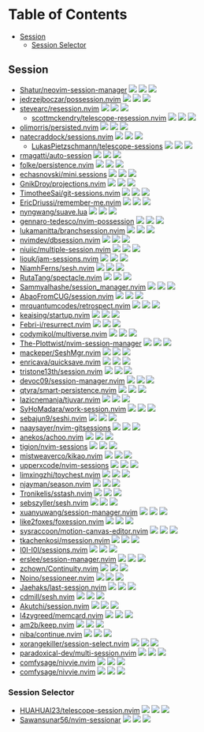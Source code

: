 # Table of Contents

<!-- toc -->

- [Session](#session)
  - [Session Selector](#session-selector)

<!-- tocstop -->

## Session

- [Shatur/neovim-session-manager](https://github.com/Shatur/neovim-session-manager) ![](https://img.shields.io/github/stars/Shatur/neovim-session-manager) ![](https://img.shields.io/github/last-commit/Shatur/neovim-session-manager) ![](https://img.shields.io/github/commit-activity/y/Shatur/neovim-session-manager)
- [jedrzejboczar/possession.nvim](https://github.com/jedrzejboczar/possession.nvim) ![](https://img.shields.io/github/stars/jedrzejboczar/possession.nvim) ![](https://img.shields.io/github/last-commit/jedrzejboczar/possession.nvim) ![](https://img.shields.io/github/commit-activity/y/jedrzejboczar/possession.nvim)
- [stevearc/resession.nvim](https://github.com/stevearc/resession.nvim) ![](https://img.shields.io/github/stars/stevearc/resession.nvim) ![](https://img.shields.io/github/last-commit/stevearc/resession.nvim) ![](https://img.shields.io/github/commit-activity/y/stevearc/resession.nvim)
  - [scottmckendry/telescope-resession.nvim](https://github.com/scottmckendry/telescope-resession.nvim) ![](https://img.shields.io/github/stars/scottmckendry/telescope-resession.nvim) ![](https://img.shields.io/github/last-commit/scottmckendry/telescope-resession.nvim) ![](https://img.shields.io/github/commit-activity/y/scottmckendry/telescope-resession.nvim)
- [olimorris/persisted.nvim](https://github.com/olimorris/persisted.nvim) ![](https://img.shields.io/github/stars/olimorris/persisted.nvim) ![](https://img.shields.io/github/last-commit/olimorris/persisted.nvim) ![](https://img.shields.io/github/commit-activity/y/olimorris/persisted.nvim)
- [natecraddock/sessions.nvim](https://github.com/natecraddock/sessions.nvim) ![](https://img.shields.io/github/stars/natecraddock/sessions.nvim) ![](https://img.shields.io/github/last-commit/natecraddock/sessions.nvim) ![](https://img.shields.io/github/commit-activity/y/natecraddock/sessions.nvim)
  - [LukasPietzschmann/telescope-sessions](https://github.com/LukasPietzschmann/telescope-sessions) ![](https://img.shields.io/github/stars/LukasPietzschmann/telescope-sessions) ![](https://img.shields.io/github/last-commit/LukasPietzschmann/telescope-sessions) ![](https://img.shields.io/github/commit-activity/y/LukasPietzschmann/telescope-sessions)
- [rmagatti/auto-session](https://github.com/rmagatti/auto-session) ![](https://img.shields.io/github/stars/rmagatti/auto-session) ![](https://img.shields.io/github/last-commit/rmagatti/auto-session) ![](https://img.shields.io/github/commit-activity/y/rmagatti/auto-session)
- [folke/persistence.nvim](https://github.com/folke/persistence.nvim) ![](https://img.shields.io/github/stars/folke/persistence.nvim) ![](https://img.shields.io/github/last-commit/folke/persistence.nvim) ![](https://img.shields.io/github/commit-activity/y/folke/persistence.nvim)
- [echasnovski/mini.sessions](https://github.com/echasnovski/mini.sessions) ![](https://img.shields.io/github/stars/echasnovski/mini.sessions) ![](https://img.shields.io/github/last-commit/echasnovski/mini.sessions) ![](https://img.shields.io/github/commit-activity/y/echasnovski/mini.sessions)
- [GnikDroy/projections.nvim](https://github.com/GnikDroy/projections.nvim) ![](https://img.shields.io/github/stars/GnikDroy/projections.nvim) ![](https://img.shields.io/github/last-commit/GnikDroy/projections.nvim) ![](https://img.shields.io/github/commit-activity/y/GnikDroy/projections.nvim)
- [TimotheeSai/git-sessions.nvim](https://github.com/TimotheeSai/git-sessions.nvim) ![](https://img.shields.io/github/stars/TimotheeSai/git-sessions.nvim) ![](https://img.shields.io/github/last-commit/TimotheeSai/git-sessions.nvim) ![](https://img.shields.io/github/commit-activity/y/TimotheeSai/git-sessions.nvim)
- [EricDriussi/remember-me.nvim](https://github.com/EricDriussi/remember-me.nvim) ![](https://img.shields.io/github/stars/EricDriussi/remember-me.nvim) ![](https://img.shields.io/github/last-commit/EricDriussi/remember-me.nvim) ![](https://img.shields.io/github/commit-activity/y/EricDriussi/remember-me.nvim)
- [nyngwang/suave.lua](https://github.com/nyngwang/suave.lua) ![](https://img.shields.io/github/stars/nyngwang/suave.lua) ![](https://img.shields.io/github/last-commit/nyngwang/suave.lua) ![](https://img.shields.io/github/commit-activity/y/nyngwang/suave.lua)
- [gennaro-tedesco/nvim-possession](https://github.com/gennaro-tedesco/nvim-possession) ![](https://img.shields.io/github/stars/gennaro-tedesco/nvim-possession) ![](https://img.shields.io/github/last-commit/gennaro-tedesco/nvim-possession) ![](https://img.shields.io/github/commit-activity/y/gennaro-tedesco/nvim-possession)
- [lukamanitta/branchsession.nvim](https://github.com/lukamanitta/branchsession.nvim) ![](https://img.shields.io/github/stars/lukamanitta/branchsession.nvim) ![](https://img.shields.io/github/last-commit/lukamanitta/branchsession.nvim) ![](https://img.shields.io/github/commit-activity/y/lukamanitta/branchsession.nvim)
- [nvimdev/dbsession.nvim](https://github.com/nvimdev/dbsession.nvim) ![](https://img.shields.io/github/stars/nvimdev/dbsession.nvim) ![](https://img.shields.io/github/last-commit/nvimdev/dbsession.nvim) ![](https://img.shields.io/github/commit-activity/y/nvimdev/dbsession.nvim)
- [niuiic/multiple-session.nvim](https://github.com/niuiic/multiple-session.nvim) ![](https://img.shields.io/github/stars/niuiic/multiple-session.nvim) ![](https://img.shields.io/github/last-commit/niuiic/multiple-session.nvim) ![](https://img.shields.io/github/commit-activity/y/niuiic/multiple-session.nvim)
- [liouk/jam-sessions.nvim](https://github.com/liouk/jam-sessions.nvim) ![](https://img.shields.io/github/stars/liouk/jam-sessions.nvim) ![](https://img.shields.io/github/last-commit/liouk/jam-sessions.nvim) ![](https://img.shields.io/github/commit-activity/y/liouk/jam-sessions.nvim)
- [NiamhFerns/sesh.nvim](https://github.com/NiamhFerns/sesh.nvim) ![](https://img.shields.io/github/stars/NiamhFerns/sesh.nvim) ![](https://img.shields.io/github/last-commit/NiamhFerns/sesh.nvim) ![](https://img.shields.io/github/commit-activity/y/NiamhFerns/sesh.nvim)
- [RutaTang/spectacle.nvim](https://github.com/RutaTang/spectacle.nvim) ![](https://img.shields.io/github/stars/RutaTang/spectacle.nvim) ![](https://img.shields.io/github/last-commit/RutaTang/spectacle.nvim) ![](https://img.shields.io/github/commit-activity/y/RutaTang/spectacle.nvim)
- [Sammyalhashe/session_manager.nvim](https://github.com/Sammyalhashe/session_manager.nvim) ![](https://img.shields.io/github/stars/Sammyalhashe/session_manager.nvim) ![](https://img.shields.io/github/last-commit/Sammyalhashe/session_manager.nvim) ![](https://img.shields.io/github/commit-activity/y/Sammyalhashe/session_manager.nvim)
- [AbaoFromCUG/session.nvim](https://github.com/AbaoFromCUG/session.nvim) ![](https://img.shields.io/github/stars/AbaoFromCUG/session.nvim) ![](https://img.shields.io/github/last-commit/AbaoFromCUG/session.nvim) ![](https://img.shields.io/github/commit-activity/y/AbaoFromCUG/session.nvim)
- [mrquantumcodes/retrospect.nvim](https://github.com/mrquantumcodes/retrospect.nvim) ![](https://img.shields.io/github/stars/mrquantumcodes/retrospect.nvim) ![](https://img.shields.io/github/last-commit/mrquantumcodes/retrospect.nvim) ![](https://img.shields.io/github/commit-activity/y/mrquantumcodes/retrospect.nvim)
- [keaising/startup.nvim](https://github.com/keaising/startup.nvim) ![](https://img.shields.io/github/stars/keaising/startup.nvim) ![](https://img.shields.io/github/last-commit/keaising/startup.nvim) ![](https://img.shields.io/github/commit-activity/y/keaising/startup.nvim)
- [Febri-i/resurrect.nvim](https://github.com/Febri-i/resurrect.nvim) ![](https://img.shields.io/github/stars/Febri-i/resurrect.nvim) ![](https://img.shields.io/github/last-commit/Febri-i/resurrect.nvim) ![](https://img.shields.io/github/commit-activity/y/Febri-i/resurrect.nvim)
- [codymikol/multiverse.nvim](https://github.com/codymikol/multiverse.nvim) ![](https://img.shields.io/github/stars/codymikol/multiverse.nvim) ![](https://img.shields.io/github/last-commit/codymikol/multiverse.nvim) ![](https://img.shields.io/github/commit-activity/y/codymikol/multiverse.nvim)
- [The-Plottwist/nvim-session-manager](https://github.com/The-Plottwist/nvim-session-manager) ![](https://img.shields.io/github/stars/The-Plottwist/nvim-session-manager) ![](https://img.shields.io/github/last-commit/The-Plottwist/nvim-session-manager) ![](https://img.shields.io/github/commit-activity/y/The-Plottwist/nvim-session-manager)
- [mackeper/SeshMgr.nvim](https://github.com/mackeper/SeshMgr.nvim) ![](https://img.shields.io/github/stars/mackeper/SeshMgr.nvim) ![](https://img.shields.io/github/last-commit/mackeper/SeshMgr.nvim) ![](https://img.shields.io/github/commit-activity/y/mackeper/SeshMgr.nvim)
- [enricava/quicksave.nvim](https://github.com/enricava/quicksave.nvim) ![](https://img.shields.io/github/stars/enricava/quicksave.nvim) ![](https://img.shields.io/github/last-commit/enricava/quicksave.nvim) ![](https://img.shields.io/github/commit-activity/y/enricava/quicksave.nvim)
- [tristone13th/session.nvim](https://github.com/tristone13th/session.nvim) ![](https://img.shields.io/github/stars/tristone13th/session.nvim) ![](https://img.shields.io/github/last-commit/tristone13th/session.nvim) ![](https://img.shields.io/github/commit-activity/y/tristone13th/session.nvim)
- [devoc09/session-manager.nvim](https://github.com/devoc09/session-manager.nvim) ![](https://img.shields.io/github/stars/devoc09/session-manager.nvim) ![](https://img.shields.io/github/last-commit/devoc09/session-manager.nvim) ![](https://img.shields.io/github/commit-activity/y/devoc09/session-manager.nvim)
- [qtyra/smart-persistence.nvim](https://github.com/qtyra/smart-persistence.nvim) ![](https://img.shields.io/github/stars/qtyra/smart-persistence.nvim) ![](https://img.shields.io/github/last-commit/qtyra/smart-persistence.nvim) ![](https://img.shields.io/github/commit-activity/y/qtyra/smart-persistence.nvim)
- [lazicnemanja/tjuvar.nvim](https://github.com/lazicnemanja/tjuvar.nvim) ![](https://img.shields.io/github/stars/lazicnemanja/tjuvar.nvim) ![](https://img.shields.io/github/last-commit/lazicnemanja/tjuvar.nvim) ![](https://img.shields.io/github/commit-activity/y/lazicnemanja/tjuvar.nvim)
- [SyHoMadara/work-session.nvim](https://github.com/SyHoMadara/work-session.nvim) ![](https://img.shields.io/github/stars/SyHoMadara/work-session.nvim) ![](https://img.shields.io/github/last-commit/SyHoMadara/work-session.nvim) ![](https://img.shields.io/github/commit-activity/y/SyHoMadara/work-session.nvim)
- [sebajun9/seshi.nvim](https://github.com/sebajun9/seshi.nvim) ![](https://img.shields.io/github/stars/sebajun9/seshi.nvim) ![](https://img.shields.io/github/last-commit/sebajun9/seshi.nvim) ![](https://img.shields.io/github/commit-activity/y/sebajun9/seshi.nvim)
- [naaysayer/nvim-gitsessions](https://github.com/naaysayer/nvim-gitsessions) ![](https://img.shields.io/github/stars/naaysayer/nvim-gitsessions) ![](https://img.shields.io/github/last-commit/naaysayer/nvim-gitsessions) ![](https://img.shields.io/github/commit-activity/y/naaysayer/nvim-gitsessions)
- [anekos/achoo.nvim](https://github.com/anekos/achoo.nvim) ![](https://img.shields.io/github/stars/anekos/achoo.nvim) ![](https://img.shields.io/github/last-commit/anekos/achoo.nvim) ![](https://img.shields.io/github/commit-activity/y/anekos/achoo.nvim)
- [tigion/nvim-sessions](https://github.com/tigion/nvim-sessions) ![](https://img.shields.io/github/stars/tigion/nvim-sessions) ![](https://img.shields.io/github/last-commit/tigion/nvim-sessions) ![](https://img.shields.io/github/commit-activity/y/tigion/nvim-sessions)
- [mistweaverco/kikao.nvim](https://github.com/mistweaverco/kikao.nvim) ![](https://img.shields.io/github/stars/mistweaverco/kikao.nvim) ![](https://img.shields.io/github/last-commit/mistweaverco/kikao.nvim) ![](https://img.shields.io/github/commit-activity/y/mistweaverco/kikao.nvim)
- [upperxcode/nvim-sessions](https://github.com/upperxcode/nvim-sessions) ![](https://img.shields.io/github/stars/upperxcode/nvim-sessions) ![](https://img.shields.io/github/last-commit/upperxcode/nvim-sessions) ![](https://img.shields.io/github/commit-activity/y/upperxcode/nvim-sessions)
- [limxingzhi/toychest.nvim](https://github.com/limxingzhi/toychest.nvim) ![](https://img.shields.io/github/stars/limxingzhi/toychest.nvim) ![](https://img.shields.io/github/last-commit/limxingzhi/toychest.nvim) ![](https://img.shields.io/github/commit-activity/y/limxingzhi/toychest.nvim)
- [njayman/season.nvim](https://github.com/njayman/season.nvim) ![](https://img.shields.io/github/stars/njayman/season.nvim) ![](https://img.shields.io/github/last-commit/njayman/season.nvim) ![](https://img.shields.io/github/commit-activity/y/njayman/season.nvim)
- [Tronikelis/sstash.nvim](https://github.com/Tronikelis/sstash.nvim) ![](https://img.shields.io/github/stars/Tronikelis/sstash.nvim) ![](https://img.shields.io/github/last-commit/Tronikelis/sstash.nvim) ![](https://img.shields.io/github/commit-activity/y/Tronikelis/sstash.nvim)
- [sebszyller/sesh.nvim](https://github.com/sebszyller/sesh.nvim) ![](https://img.shields.io/github/stars/sebszyller/sesh.nvim) ![](https://img.shields.io/github/last-commit/sebszyller/sesh.nvim) ![](https://img.shields.io/github/commit-activity/y/sebszyller/sesh.nvim)
- [xuanyuwang/session-manager.nvim](https://github.com/xuanyuwang/session-manager.nvim) ![](https://img.shields.io/github/stars/xuanyuwang/session-manager.nvim) ![](https://img.shields.io/github/last-commit/xuanyuwang/session-manager.nvim) ![](https://img.shields.io/github/commit-activity/y/xuanyuwang/session-manager.nvim)
- [like2foxes/foxession.nvim](https://github.com/like2foxes/foxession.nvim) ![](https://img.shields.io/github/stars/like2foxes/foxession.nvim) ![](https://img.shields.io/github/last-commit/like2foxes/foxession.nvim) ![](https://img.shields.io/github/commit-activity/y/like2foxes/foxession.nvim)
- [sysraccoon/motion-canvas-editor.nvim](https://github.com/sysraccoon/motion-canvas-editor.nvim) ![](https://img.shields.io/github/stars/sysraccoon/motion-canvas-editor.nvim) ![](https://img.shields.io/github/last-commit/sysraccoon/motion-canvas-editor.nvim) ![](https://img.shields.io/github/commit-activity/y/sysraccoon/motion-canvas-editor.nvim)
- [tkachenkosi/msession.nvim](https://github.com/tkachenkosi/msession.nvim) ![](https://img.shields.io/github/stars/tkachenkosi/msession.nvim) ![](https://img.shields.io/github/last-commit/tkachenkosi/msession.nvim) ![](https://img.shields.io/github/commit-activity/y/tkachenkosi/msession.nvim)
- [I0I-I0I/sessions.nvim](https://github.com/I0I-I0I/sessions.nvim) ![](https://img.shields.io/github/stars/I0I-I0I/sessions.nvim) ![](https://img.shields.io/github/last-commit/I0I-I0I/sessions.nvim) ![](https://img.shields.io/github/commit-activity/y/I0I-I0I/sessions.nvim)
- [erslee/session-manager.nvim](https://github.com/erslee/session-manager.nvim) ![](https://img.shields.io/github/stars/erslee/session-manager.nvim) ![](https://img.shields.io/github/last-commit/erslee/session-manager.nvim) ![](https://img.shields.io/github/commit-activity/y/erslee/session-manager.nvim)
- [zchown/Continuity.nvim](https://github.com/zchown/Continuity.nvim) ![](https://img.shields.io/github/stars/zchown/Continuity.nvim) ![](https://img.shields.io/github/last-commit/zchown/Continuity.nvim) ![](https://img.shields.io/github/commit-activity/y/zchown/Continuity.nvim)
- [Noino/sessioneer.nvim](https://github.com/Noino/sessioneer.nvim) ![](https://img.shields.io/github/stars/Noino/sessioneer.nvim) ![](https://img.shields.io/github/last-commit/Noino/sessioneer.nvim) ![](https://img.shields.io/github/commit-activity/y/Noino/sessioneer.nvim)
- [Jaehaks/last-session.nvim](https://github.com/Jaehaks/last-session.nvim) ![](https://img.shields.io/github/stars/Jaehaks/last-session.nvim) ![](https://img.shields.io/github/last-commit/Jaehaks/last-session.nvim) ![](https://img.shields.io/github/commit-activity/y/Jaehaks/last-session.nvim)
- [cdmill/sesh.nvim](https://github.com/cdmill/sesh.nvim) ![](https://img.shields.io/github/stars/cdmill/sesh.nvim) ![](https://img.shields.io/github/last-commit/cdmill/sesh.nvim) ![](https://img.shields.io/github/commit-activity/y/cdmill/sesh.nvim)
- [Akutchi/session.nvim](https://github.com/Akutchi/session.nvim) ![](https://img.shields.io/github/stars/Akutchi/session.nvim) ![](https://img.shields.io/github/last-commit/Akutchi/session.nvim) ![](https://img.shields.io/github/commit-activity/y/Akutchi/session.nvim)
- [l4zygreed/memcard.nvim](https://github.com/l4zygreed/memcard.nvim) ![](https://img.shields.io/github/stars/l4zygreed/memcard.nvim) ![](https://img.shields.io/github/last-commit/l4zygreed/memcard.nvim) ![](https://img.shields.io/github/commit-activity/y/l4zygreed/memcard.nvim)
- [am2b/keep.nvim](https://github.com/am2b/keep.nvim) ![](https://img.shields.io/github/stars/am2b/keep.nvim) ![](https://img.shields.io/github/last-commit/am2b/keep.nvim) ![](https://img.shields.io/github/commit-activity/y/am2b/keep.nvim)
- [niba/continue.nvim](https://github.com/niba/continue.nvim) ![](https://img.shields.io/github/stars/niba/continue.nvim) ![](https://img.shields.io/github/last-commit/niba/continue.nvim) ![](https://img.shields.io/github/commit-activity/y/niba/continue.nvim)
- [xorangekiller/session-select.nvim](https://github.com/xorangekiller/session-select.nvim) ![](https://img.shields.io/github/stars/xorangekiller/session-select.nvim) ![](https://img.shields.io/github/last-commit/xorangekiller/session-select.nvim) ![](https://img.shields.io/github/commit-activity/y/xorangekiller/session-select.nvim)
- [paradoxical-dev/multi-session.nvim](https://github.com/paradoxical-dev/multi-session.nvim) ![](https://img.shields.io/github/stars/paradoxical-dev/multi-session.nvim) ![](https://img.shields.io/github/last-commit/paradoxical-dev/multi-session.nvim) ![](https://img.shields.io/github/commit-activity/y/paradoxical-dev/multi-session.nvim)
- [comfysage/nivvie.nvim](https://github.com/comfysage/nivvie.nvim) ![](https://img.shields.io/github/stars/comfysage/nivvie.nvim) ![](https://img.shields.io/github/last-commit/comfysage/nivvie.nvim) ![](https://img.shields.io/github/commit-activity/y/comfysage/nivvie.nvim)
- [comfysage/nivvie.nvim](https://github.com/comfysage/nivvie.nvim) ![](https://img.shields.io/github/stars/comfysage/nivvie.nvim) ![](https://img.shields.io/github/last-commit/comfysage/nivvie.nvim) ![](https://img.shields.io/github/commit-activity/y/comfysage/nivvie.nvim)

### Session Selector

- [HUAHUAI23/telescope-session.nvim](https://github.com/HUAHUAI23/telescope-session.nvim) ![](https://img.shields.io/github/stars/HUAHUAI23/telescope-session.nvim) ![](https://img.shields.io/github/last-commit/HUAHUAI23/telescope-session.nvim) ![](https://img.shields.io/github/commit-activity/y/HUAHUAI23/telescope-session.nvim)
- [Sawansunar56/nvim-sessionar](https://github.com/Sawansunar56/nvim-sessionar) ![](https://img.shields.io/github/stars/Sawansunar56/nvim-sessionar) ![](https://img.shields.io/github/last-commit/Sawansunar56/nvim-sessionar) ![](https://img.shields.io/github/commit-activity/y/Sawansunar56/nvim-sessionar)

